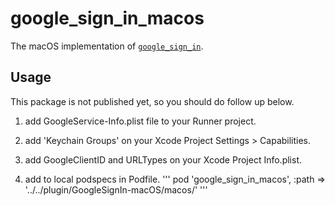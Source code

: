 # google\_sign\_in\_macos

The macOS implementation of [`google_sign_in`][1].

## Usage

This package is not published yet, so you should do follow up below.

1. add GoogleService-Info.plist file to your Runner project.

2. add 'Keychain Groups' on your Xcode Project Settings > Capabilities.

3. add GoogleClientID and URLTypes on your Xcode Project Info.plist.

4. add to local podspecs in Podfile.
'''
pod 'google_sign_in_macos', :path => '../../plugin/GoogleSignIn-macOS/macos/'
'''

[1]: https://pub.dev/packages/google_sign_in
